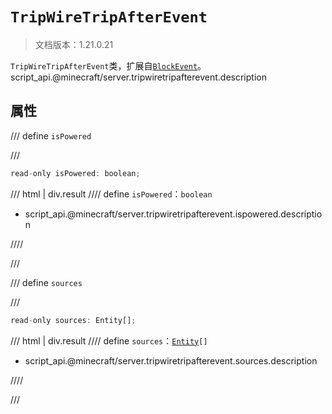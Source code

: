 # `TripWireTripAfterEvent`

> 文档版本：1.21.0.21

`TripWireTripAfterEvent`类，扩展自[`BlockEvent`](./blockevent.md)。script_api.@minecraft/server.tripwiretripafterevent.description

## 属性

/// define
`isPowered`


///

```js
read-only isPowered: boolean;
```

/// html | div.result
//// define
`isPowered`：`boolean`

- script_api.@minecraft/server.tripwiretripafterevent.ispowered.description


////

///


/// define
`sources`


///

```js
read-only sources: Entity[];
```

/// html | div.result
//// define
`sources`：<code><a href="../entity/">Entity</a>[]</code>

- script_api.@minecraft/server.tripwiretripafterevent.sources.description


////

///

